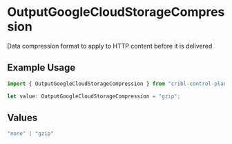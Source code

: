 # OutputGoogleCloudStorageCompression

Data compression format to apply to HTTP content before it is delivered

## Example Usage

```typescript
import { OutputGoogleCloudStorageCompression } from "cribl-control-plane/models";

let value: OutputGoogleCloudStorageCompression = "gzip";
```

## Values

```typescript
"none" | "gzip"
```